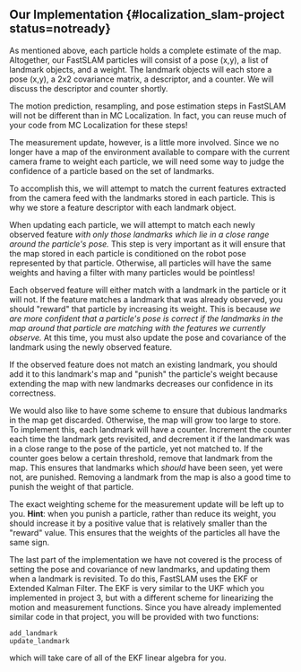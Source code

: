 ﻿## Our Implementation {#localization_slam-project status=notready}﻿

As mentioned above, each particle holds a complete estimate of the map. Altogether, our FastSLAM particles will consist of a pose (x,y), a list of landmark objects, and a weight. The landmark objects will each store a pose (x,y), a 2x2 covariance matrix, a descriptor, and a counter. We will discuss the descriptor and counter shortly.

The motion prediction, resampling, and pose estimation steps in FastSLAM will not be different than in MC Localization. In fact, you can reuse much of your code from MC Localization for these steps!

The measurement update, however, is a little more involved. Since we no longer have a map of the environment available to compare with the current camera frame to weight each particle, we will need some way to judge the confidence of a particle based on the set of landmarks.

To accomplish this, we will attempt to match the current features extracted from the camera feed with the landmarks stored in each particle. This is why we store a feature descriptor with each landmark object.

When updating each particle, we will attempt to match each newly observed feature *with only those landmarks which lie in a close range around the particle's pose.* This step is very important as it will ensure that the map stored in each particle is conditioned on the robot pose represented by that particle. Otherwise, all particles will have the same weights and having a filter with many particles would be pointless!

Each observed feature will either match with a landmark in the particle or it will not. If the feature matches a landmark that was already observed, you should "reward" that particle by increasing its weight. This is because *we are more confident that a particle's pose is correct if the landmarks in the map around that particle are matching with the features we currently observe.* At this time, you must also update the pose and covariance of the landmark using the newly observed feature.

If the observed feature does not match an existing landmark, you should add it to this landmark's map and "punish" the particle's weight because extending the map with new landmarks decreases our confidence in its correctness.

We would also like to have some scheme to ensure that dubious landmarks in the map get discarded. Otherwise, the map will grow too large to store. To implement this, each landmark will have a counter. Increment the counter each time the landmark gets revisited, and decrement it if the landmark was in a close range to the pose of the particle, yet not matched to.  If the counter goes below a certain threshold, remove that landmark from the map. This ensures that landmarks which *should* have been seen, yet were not, are punished. Removing a landmark from the map is also a good time to punish the weight of that particle.

The exact weighting scheme for the measurement update will be left up to you. **Hint**: when you punish a particle, rather than reduce its weight, you should increase it by a positive value that is relatively smaller than the "reward"  value. This ensures that the weights of the particles all have the same sign.

The last part of the implementation we have not covered is the process of setting the pose and covariance of new landmarks, and updating them when a landmark is revisited. To do this, FastSLAM uses the EKF or Extended Kalman Filter. The EKF is very similar to the UKF which you implemented in project 3, but with a different scheme for linearizing the motion and measurement functions. Since you have already implemented similar code in that project, you will be provided with two functions:

    add_landmark
    update_landmark
which will take care of all of the EKF linear algebra for you.
